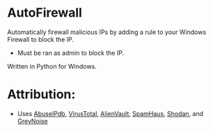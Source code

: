 # AutoFirewall
Automatically firewall malicious IPs by adding a rule to your Windows Firewall to block the IP.
- Must be ran as admin to block the IP.

Written in Python for Windows.

# Attribution:
- Uses [AbuseIPdb](https://abuseipdb.com), [VirusTotal](https://virustotal.com), [AlienVault](https://otx.alienvault.com), [SpamHaus](https://spamhaus.org), [Shodan](https://shodan.io), and [GreyNoise](https://greynoise.io)
